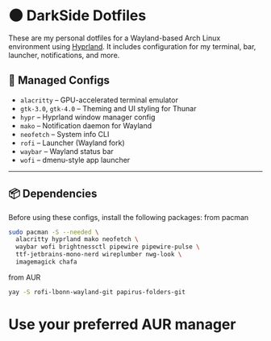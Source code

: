 # 🌑 DarkSide Dotfiles

These are my personal dotfiles for a Wayland-based Arch Linux environment using [Hyprland](https://github.com/hyprwm/Hyprland). It includes configuration for my terminal, bar, launcher, notifications, and more.

## 📂 Managed Configs

- `alacritty` – GPU-accelerated terminal emulator
- `gtk-3.0`, `gtk-4.0` – Theming and UI styling for Thunar
- `hypr` – Hyprland window manager config
- `mako` – Notification daemon for Wayland
- `neofetch` – System info CLI
- `rofi` – Launcher (Wayland fork)
- `waybar` – Wayland status bar
- `wofi` – dmenu-style app launcher

---

## 📦 Dependencies

Before using these configs, install the following packages:
from pacman
```bash
sudo pacman -S --needed \
  alacritty hyprland mako neofetch \
  waybar wofi brightnessctl pipewire pipewire-pulse \
  ttf-jetbrains-mono-nerd wireplumber nwg-look \
  imagemagick chafa
```
from AUR
```bash
yay -S rofi-lbonn-wayland-git papirus-folders-git
```
# Use your preferred AUR manager

